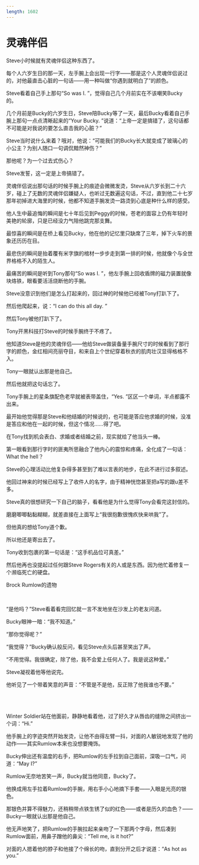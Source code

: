 ```yaml
---
length: 1602
---
```


# 灵魂伴侣

Steve小时候就有灵魂伴侣这种东西了。

每个人六岁生日的那一天，左手腕上会出现一行字——那是这个人灵魂伴侣说过的，对他最直击心脏的一句话——用一种叫做“你遇到就明白了”的颜色。

Steve看着自己手上那句“So was I. ”，觉得自己几个月前实在不该嘲笑Bucky的。

几个月前是Bucky的六岁生日，Steve陪Bucky等了一天，最后Bucky看着自己手腕上那句一点点清晰起来的“Your Bucky. ”说道：“上帝一定是搞错了，这句话都不可能是对我说的要怎么直击我的心脏？”

Steve当时说什么来着？哦对，他说：“可能我们的Bucky长大就变成了玻璃心的小公主？为别人随口一句调侃黯然神伤？”

那他呢？为一个过去式伤心？

Steve发誓，这一定是上帝搞错了。

灵魂伴侣说出那句话的时候手腕上的痕迹会微微发烫，Steve从六岁长到二十六岁，碰上了无数的灵魂伴侣嫌疑人，也听过无数遍这句话，不过，直到他二十七岁那年初掉进大海里的时候，他都不知道手腕发烫一路烫到心底是种什么样的感受。

他人生中最追悔的瞬间是七十年后见到Peggy的时候，苍老的面容上仍有年轻时美艳的轮廓，只是已经没力气陪他跳完那支舞。

最惊喜的瞬间是在桥上看见Bucky，他在他的记忆里只缺席了三年，掉下火车的景象还历历在目。

最悲伤的瞬间是抬着覆有米字旗的棺材一步步走到第一排的时候，他就像个与全世界格格不入的陌生人。

最痛苦的瞬间是听到Tony那句“So was I. ”，他左手腕上回收盾牌的磁力装置就像块烙铁，眼看要活活烧断他的手腕。

Steve没意识到他们是怎么打起来的，回过神的时候他已经被Tony打趴下了。

然后他爬起来，说：“I can do this all day. ”

然后Tony被他打趴下了。

Tony开黑科技打Steve的时候手腕终于不疼了。

他知道Steve是他的灵魂伴侣——他给Steve做装备量手腕尺寸的时候看到了那行字的颜色，金红相间亮丽夺目，和来自上个世纪穿着秋衣的肌肉壮汉显得格格不入。

Tony一眼就认出那是他自己。

然后他就把这句话忘了。

Tony手腕上的星条旗配色老早就被表带盖住，“Yes. ”区区一个单词，半点都露不出来。

最开始他觉得那是Steve和他结婚的时候说的，也可能是答应他求婚的时候，没准是答应和他在一起的时候，但这个情况……得了吧。

在Tony找到机会表白、求婚或者结婚之前，现实就给了他当头一棒。

第一眼看到那行字时的匪夷所思融合了他内心的震惊和疼痛，全化成了一句话：What the hell？

Steve的心理活动比他复杂得多甚至到了难以言表的地步，在此不进行过多叙述。

他回过神来的时候已经写上了收件人的名字，由于精神恍惚甚至把a写的跟u差不多。

Steve真的很想研究一下自己的脑子，看看他是为什么觉得Tony会看完这封信的。

磨磨唧唧黏黏糊糊，就差直接在上面写上“我很抱歉很愧疚快来哄我”了。

但他真的想给Tony道个歉。

所以他还是寄出去了。

Tony收到包裹的第一句话是：“这手机品位可真差。”

然后他再也没提起过任何跟Steve Rogers有关的人或是东西。因为他忙着修复一个濒临死亡的硬盘。

Brock Rumlow的遗物

<br>

“是他吗？”Steve看着看完回忆就一言不发地坐在沙发上的老友问道。

Bucky眼神一暗：“我不知道。”

“那你觉得呢？”

“我觉得？”Bucky确认般反问，看见Steve点头后甚至笑出了声。

“不用觉得。我很确定，除了他，我不会爱上任何人了。我是说这种爱。”

Steve凝视着他等他说完。

他听见了一个带着笑意的声音：“不管是不是他，反正除了他我谁也不要。”

<br>

<br>
<br>
Winter Soldier站在他面前，静静地看着他，过了好久才从唇齿的缝隙之间挤出一个词：“Hi.”

他手腕上的字迹突然开始发烫，让他不由得左臂一抖，对面的人敏锐地发现了他的动作——其实Rumlow本来也没想要掩饰。

Bucky伸出还有温度的右手，把Rumlow的左手拉到自己面前，深吸一口气，问道：“May I?”

Rumlow无奈地苦笑一声，Bucky就当他同意，Bucky了。

他换成用左手拉着Rumlow的手腕，用右手小心地摘下手套——入眼是光亮的银色。

那银色并算不得魅力，还稍稍带点铁生锈了似的红色——或者是历久的血色？——Bucky一眼就认出那是他自己。

他无声地笑了，把Rumlow的手腕拉起来亲吻了一下那两个字母，然后凑到Rumlow面前，用鼻子蹭他的鼻尖：“Tell me, is it hot?”

对面的人摁着他的脖子和他接了个绵长的吻，直到分开之后才说道：“As hot as you.”

